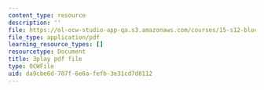 ```yaml
---
content_type: resource
description: ''
file: https://ol-ocw-studio-app-qa.s3.amazonaws.com/courses/15-s12-blockchain-and-money-fall-2018/da9cbe6d707f6e6afefb3e31cd7d8112_ObGYNQLG3us.pdf
file_type: application/pdf
learning_resource_types: []
resourcetype: Document
title: 3play pdf file
type: OCWFile
uid: da9cbe6d-707f-6e6a-fefb-3e31cd7d8112
---
```

